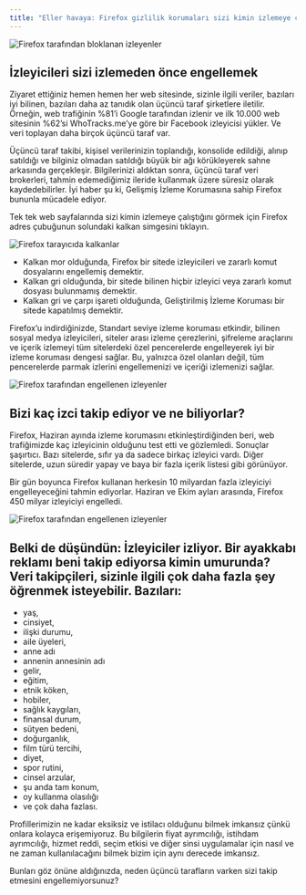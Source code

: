 ```yaml
---
title: "Eller havaya: Firefox gizlilik korumaları sizi kimin izlemeye çalıştığını söyleyecek"
---
```

![Firefox tarafından bloklanan izleyenler](https://ffp4g1ylyit3jdyti1hqcvtb-wpengine.netdna-ssl.com/firefox/files/2019/10/fx_tracker-graph.gif)

İzleyicileri sizi izlemeden önce engellemek
-
Ziyaret ettiğiniz hemen hemen her web sitesinde, sizinle ilgili veriler, bazıları iyi bilinen, bazıları daha az tanıdık olan üçüncü taraf şirketlere iletilir. Örneğin, web trafiğinin %81’i Google tarafından izlenir ve ilk 10.000 web sitesinin %62’si WhoTracks.me’ye göre bir Facebook izleyicisi yükler. Ve veri toplayan daha birçok üçüncü taraf var.

Üçüncü taraf takibi, kişisel verilerinizin toplandığı, konsolide edildiği, alınıp satıldığı ve bilginiz olmadan satıldığı büyük bir ağı körükleyerek sahne arkasında gerçekleşir. Bilgilerinizi aldıktan sonra, üçüncü taraf veri brokerleri, tahmin edemediğimiz ileride kullanmak üzere süresiz olarak kaydedebilirler. İyi haber şu ki, Gelişmiş İzleme Korumasına sahip Firefox bununla mücadele ediyor.

Tek tek web sayfalarında sizi kimin izlemeye çalıştığını görmek için Firefox adres çubuğunun solundaki kalkan simgesini tıklayın.

<script async src="//pagead2.googlesyndication.com/pagead/js/adsbygoogle.js"></script>
<ins class="adsbygoogle"
     style="display:block; text-align:center;"
     data-ad-layout="in-article"
     data-ad-format="fluid"
     data-ad-client="ca-pub-7868661326160958"
     data-ad-slot="3072558811"></ins>
<script>
     (adsbygoogle = window.adsbygoogle || []).push({});
</script>

![Firefox tarayıcıda kalkanlar](https://blog.mozilla.org/firefox/files/2019/10/shield-in-browser-600x145.png)

- Kalkan mor olduğunda, Firefox bir sitede izleyicileri ve zararlı komut dosyalarını engellemiş demektir.
- Kalkan gri olduğunda, bir sitede bilinen hiçbir izleyici veya zararlı komut dosyası bulunmamış demektir.
- Kalkan gri ve çarpı işareti olduğunda, Geliştirilmiş İzleme Koruması bir sitede kapatılmış demektir.

Firefox’u indirdiğinizde, Standart seviye izleme koruması etkindir, bilinen sosyal medya izleyicileri, siteler arası izleme çerezlerini, şifreleme araçlarını ve içerik izlemeyi tüm sitelerdeki özel pencerelerde engelleyerek iyi bir izleme koruması dengesi sağlar. Bu, yalnızca özel olanları değil, tüm pencerelerde parmak izlerini engellemenizi ve içeriği izlemenizi sağlar.

![Firefox tarafından engellenen izleyenler](https://ffp4g1ylyit3jdyti1hqcvtb-wpengine.netdna-ssl.com/firefox/files/2019/10/CrossSiteTracking_bl_EN.gif)

Bizi kaç izci takip ediyor ve ne biliyorlar?
-
Firefox, Haziran ayında izleme korumasını etkinleştirdiğinden beri, web trafiğimizde kaç izleyicinin olduğunu test etti ve gözlemledi. Sonuçlar şaşırtıcı. Bazı sitelerde, sıfır ya da sadece birkaç izleyici vardı. Diğer sitelerde, uzun süredir yapay ve baya bir fazla içerik listesi gibi görünüyor.

Bir gün boyunca Firefox kullanan herkesin 10 milyardan fazla izleyiciyi engelleyeceğini tahmin ediyorlar. Haziran ve Ekim ayları arasında, Firefox 450 milyar izleyiciyi engelledi.

![Firefox tarafından engellenen izleyenler](https://blog.mozilla.org/firefox/files/2019/10/Tracker_graph_Fx_Trackers_blocked_US_final.jpg)

<script async src="//pagead2.googlesyndication.com/pagead/js/adsbygoogle.js"></script>
<ins class="adsbygoogle"
     style="display:block; text-align:center;"
     data-ad-layout="in-article"
     data-ad-format="fluid"
     data-ad-client="ca-pub-7868661326160958"
     data-ad-slot="3072558811"></ins>
<script>
     (adsbygoogle = window.adsbygoogle || []).push({});
</script>

Belki de düşündün: İzleyiciler izliyor. Bir ayakkabı reklamı beni takip ediyorsa kimin umurunda? Veri takipçileri, sizinle ilgili çok daha fazla şey öğrenmek isteyebilir. Bazıları:
-
- yaş,
- cinsiyet,
- ilişki durumu,
- aile üyeleri,
- anne adı
- annenin annesinin adı
- gelir,
- eğitim,
- etnik köken,
- hobiler,
- sağlık kaygıları,
- finansal durum,
- sütyen bedeni,
- doğurganlık,
- film türü tercihi,
- diyet,
- spor rutini,
- cinsel arzular,
- şu anda tam konum,
- oy kullanma olasılığı
- ve çok daha fazlası.

Profillerimizin ne kadar eksiksiz ve istilacı olduğunu bilmek imkansız çünkü onlara kolayca erişemiyoruz. Bu bilgilerin fiyat ayrımcılığı, istihdam ayrımcılığı, hizmet reddi, seçim etkisi ve diğer sinsi uygulamalar için nasıl ve ne zaman kullanılacağını bilmek bizim için aynı derecede imkansız.

Bunları göz önüne aldığınızda, neden üçüncü tarafların varken sizi takip etmesini engellemiyorsunuz?

